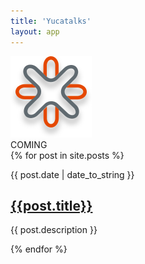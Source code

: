 ```yaml
---
title: 'Yucatalks'
layout: app
---
```

<div class="container">
  <div class="mdc-layout-grid">
    <div class="mdc-layout-grid__inner">
      <div class="mdc-layout-grid__cell mdc-layout-grid__cell--span-4">
        <div class="right-align">
          <img src="./assets/images/logo_shadow.svg" class="logo">
        </div>
      </div>
      <div class="mdc-layout-grid__cell mdc-layout-grid__cell--span-8 typewriter-container">
          <div data-controller="typewriter">
              COMING
          </div>
      </div>
    </div>
    </div>
    <div class="mdc-layout-grid">
        <div class="mdc-layout-grid__inner">
            {% for post in site.posts %}
                <div class="mdc-layout-grid__cell mdc-layout-grid__cell--span-4">
                    <div class="mdc-card radius mycard">
                        <div class="mdc-card__content card-padding">
                            <div class="mdc-card__meta">
                                <p class="card-date">{{ post.date | date_to_string }}</p>
                            </div>
                            <article class="mdc-typography--body2">
                                <h2 class="card-title"><a href="{{post.url}}" class="title-link">{{post.title}}</a></h2>
                                <div class="card-overflow card-text">
                                  <p class="card-description-text">{{ post.description }}</p>
                                </div>
                            </article>
                        </div>
                    </div>
                </div>
            {% endfor %}
    </div>
</div>
</div>